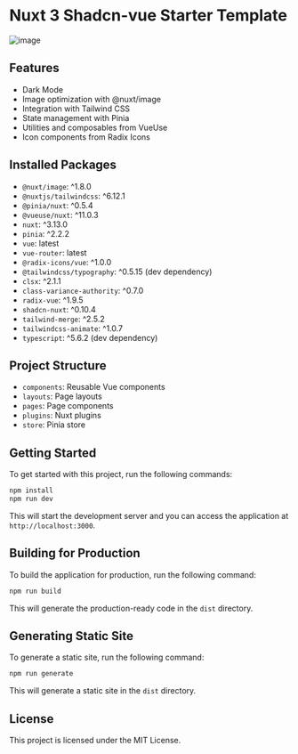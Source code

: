 Nuxt 3 Shadcn-vue Starter Template
=====================================
![image](https://github.com/user-attachments/assets/64d24990-0d97-46dd-9e88-406ac591db18)

## Features
* Dark Mode
* Image optimization with @nuxt/image
* Integration with Tailwind CSS
* State management with Pinia
* Utilities and composables from VueUse
* Icon components from Radix Icons

## Installed Packages

* `@nuxt/image`: ^1.8.0
* `@nuxtjs/tailwindcss`: ^6.12.1
* `@pinia/nuxt`: ^0.5.4
* `@vueuse/nuxt`: ^11.0.3
* `nuxt`: ^3.13.0
* `pinia`: ^2.2.2
* `vue`: latest
* `vue-router`: latest
* `@radix-icons/vue`: ^1.0.0
* `@tailwindcss/typography`: ^0.5.15 (dev dependency)
* `clsx`: ^2.1.1
* `class-variance-authority`: ^0.7.0
* `radix-vue`: ^1.9.5
* `shadcn-nuxt`: ^0.10.4
* `tailwind-merge`: ^2.5.2
* `tailwindcss-animate`: ^1.0.7
* `typescript`: ^5.6.2 (dev dependency)

## Project Structure

* `components`: Reusable Vue components
* `layouts`: Page layouts
* `pages`: Page components
* `plugins`: Nuxt plugins
* `store`: Pinia store

## Getting Started

To get started with this project, run the following commands:

```bash
npm install
npm run dev
```

This will start the development server and you can access the application at `http://localhost:3000`.

## Building for Production

To build the application for production, run the following command:

```bash
npm run build
```

This will generate the production-ready code in the `dist` directory.

## Generating Static Site

To generate a static site, run the following command:

```bash
npm run generate
```

This will generate a static site in the `dist` directory.

## License

This project is licensed under the MIT License.
